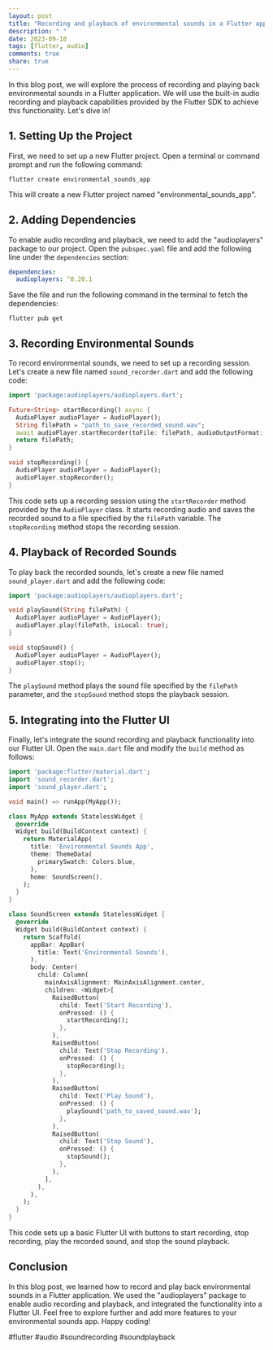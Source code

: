```yaml
---
layout: post
title: "Recording and playback of environmental sounds in a Flutter application"
description: " "
date: 2023-09-18
tags: [flutter, audio]
comments: true
share: true
---
```


In this blog post, we will explore the process of recording and playing back environmental sounds in a Flutter application. We will use the built-in audio recording and playback capabilities provided by the Flutter SDK to achieve this functionality. Let's dive in!

## 1. Setting Up the Project

First, we need to set up a new Flutter project. Open a terminal or command prompt and run the following command:

```shell
flutter create environmental_sounds_app
```

This will create a new Flutter project named "environmental_sounds_app".

## 2. Adding Dependencies

To enable audio recording and playback, we need to add the "audioplayers" package to our project. Open the `pubspec.yaml` file and add the following line under the `dependencies` section:

```yaml
dependencies:
  audioplayers: ^0.20.1
```

Save the file and run the following command in the terminal to fetch the dependencies:

```shell
flutter pub get
```

## 3. Recording Environmental Sounds

To record environmental sounds, we need to set up a recording session. Let's create a new file named `sound_recorder.dart` and add the following code:

```dart
import 'package:audioplayers/audioplayers.dart';

Future<String> startRecording() async {
  AudioPlayer audioPlayer = AudioPlayer();
  String filePath = "path_to_save_recorded_sound.wav";
  await audioPlayer.startRecorder(toFile: filePath, audioOutputFormat: AudioOutputFormat.WAV);
  return filePath;
}

void stopRecording() {
  AudioPlayer audioPlayer = AudioPlayer();
  audioPlayer.stopRecorder();
}
```

This code sets up a recording session using the `startRecorder` method provided by the `AudioPlayer` class. It starts recording audio and saves the recorded sound to a file specified by the `filePath` variable. The `stopRecording` method stops the recording session.

## 4. Playback of Recorded Sounds

To play back the recorded sounds, let's create a new file named `sound_player.dart` and add the following code:

```dart
import 'package:audioplayers/audioplayers.dart';

void playSound(String filePath) {
  AudioPlayer audioPlayer = AudioPlayer();
  audioPlayer.play(filePath, isLocal: true);
}

void stopSound() {
  AudioPlayer audioPlayer = AudioPlayer();
  audioPlayer.stop();
}
```

The `playSound` method plays the sound file specified by the `filePath` parameter, and the `stopSound` method stops the playback session.

## 5. Integrating into the Flutter UI

Finally, let's integrate the sound recording and playback functionality into our Flutter UI. Open the `main.dart` file and modify the `build` method as follows:

```dart
import 'package:flutter/material.dart';
import 'sound_recorder.dart';
import 'sound_player.dart';

void main() => runApp(MyApp());

class MyApp extends StatelessWidget {
  @override
  Widget build(BuildContext context) {
    return MaterialApp(
      title: 'Environmental Sounds App',
      theme: ThemeData(
        primarySwatch: Colors.blue,
      ),
      home: SoundScreen(),
    );
  }
}

class SoundScreen extends StatelessWidget {
  @override
  Widget build(BuildContext context) {
    return Scaffold(
      appBar: AppBar(
        title: Text('Environmental Sounds'),
      ),
      body: Center(
        child: Column(
          mainAxisAlignment: MainAxisAlignment.center,
          children: <Widget>[
            RaisedButton(
              child: Text('Start Recording'),
              onPressed: () {
                startRecording();
              },
            ),
            RaisedButton(
              child: Text('Stop Recording'),
              onPressed: () {
                stopRecording();
              },
            ),
            RaisedButton(
              child: Text('Play Sound'),
              onPressed: () {
                playSound('path_to_saved_sound.wav');
              },
            ),
            RaisedButton(
              child: Text('Stop Sound'),
              onPressed: () {
                stopSound();
              },
            ),
          ],
        ),
      ),
    );
  }
}
```

This code sets up a basic Flutter UI with buttons to start recording, stop recording, play the recorded sound, and stop the sound playback.

## Conclusion

In this blog post, we learned how to record and play back environmental sounds in a Flutter application. We used the "audioplayers" package to enable audio recording and playback, and integrated the functionality into a Flutter UI. Feel free to explore further and add more features to your environmental sounds app. Happy coding!

#flutter #audio #soundrecording #soundplayback
